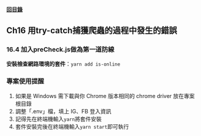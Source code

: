 #### [回目錄](../README.md)
## Ch16	用try-catch捕獲爬蟲的過程中發生的錯誤

### 16.4 加入preCheck.js做為第一道防線
**安裝檢查網路環境的套件**：`yarn add is-online`  

### 專案使用提醒
1.	如果是 Windows 需下載與你 Chrome 版本相同的 chrome driver 放在專案根目錄
2.	調整「.env」檔，填上 IG、FB 登入資訊
3.	記得先在終端機輸入`yarn`將套件安裝
4.	套件安裝完後在終端機輸入`yarn start`即可執行